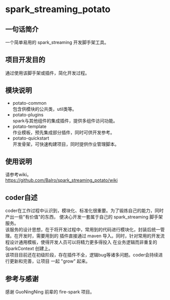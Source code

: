 # spark_streaming_potato

## 一句话简介  
一个简单易用的 spark_streaming 开发脚手架工具。

## 项目开发目的  
通过使用该脚手架或插件，简化开发过程。  

## 模块说明  
* potato-common  
    包含供模块的公共类，util类等。
* potato-plugins  
    spark与其他组件的集成插件，提供多组件访问功能。  
* potato-template  
    作业模板，预先集成部分插件，同时可供开发参考。  
* potato-quickstart  
    开发骨架，可快速构建项目，同时提供作业管理脚本。  
    
## 使用说明  
请参考wiki。  
https://github.com/Balro/spark_streaming_potato/wiki

## coder自述
coder在工作过程中认识到，模块化、标准化很重要。为了锻炼自己的能力，同时产出一些"有价值"的东西，
便决心开发一套属于自己的 spark_streaming 脚手架服务。  
该服务的设计思想，在于将开发过程中，常用到的代码进行模块化，封装后统一管理。在开发时，需要用到的
插件直接通过 maven 导入。同时，针对常用的开发流程设计通用模板，使得开发人员可以将精力更多得投入
在业务逻辑而非重复的 SparkContext 创建上。  
该项目目前还在初级阶段，存在插件不全，逻辑bug等诸多问题。coder会持续进行更新和完善，让项目
一起 "grow" 起来。

## 参考与感谢
感谢 GuoNingNing 前辈的 fire-spark 项目。
